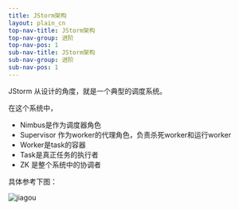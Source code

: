 ```yaml
---
title: JStorm架构
layout: plain_cn
top-nav-title: JStorm架构
top-nav-group: 进阶
top-nav-pos: 1
sub-nav-title: JStorm架构
sub-nav-group: 进阶
sub-nav-pos: 1
---
```

JStorm 从设计的角度，就是一个典型的调度系统。

在这个系统中， 

* Nimbus是作为调度器角色
* Supervisor 作为worker的代理角色，负责杀死worker和运行worker
* Worker是task的容器
* Task是真正任务的执行者
* ZK 是整个系统中的协调者

具体参考下图：

![jiagou]({{site.baseurl}}/img/advance_cn/architecture/architecture.jpg)
